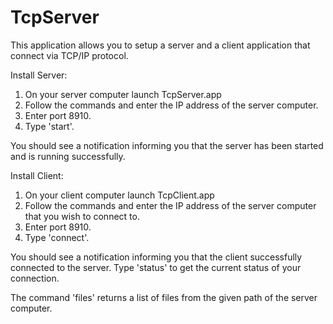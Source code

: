 # TcpServer

This application allows you to setup a server and a client application that connect via TCP/IP protocol. 

Install Server: 
1. On your server computer launch TcpServer.app
2. Follow the commands and enter the IP address of the server computer.
3. Enter port 8910.
4. Type 'start'. 

You should see a notification informing you that the server has been started and is running successfully.

Install Client:
1. On your client computer launch TcpClient.app
2. Follow the commands and enter the IP address of the server computer that you wish to connect to.
3. Enter port 8910.
4. Type 'connect'.

You should see a notification informing you that the client successfully connected to the server.
Type 'status' to get the current status of your connection.

The command 'files' returns a list of files from the given path of the server computer.


